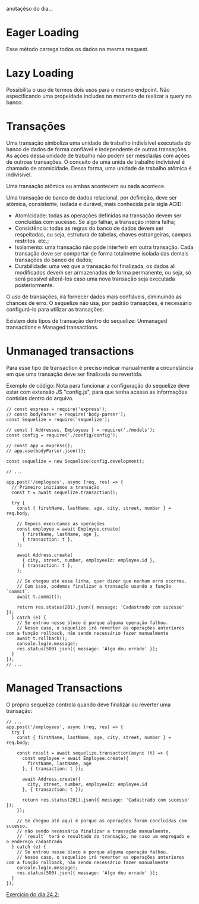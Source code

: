 anotaçẽso do dia...

# Eager Loading

Esse método carrega todos os dados na mesma resquest.

# Lazy Loading

Possibilita o uso de termos dois usos para o mesmo endpoint. Não especificando uma propeidade includes no momento de realizar a query no banco.

# Transações

Uma transação simboliza uma unidade de trabalho indivísivel executada do banco de dados de forma confiável e independente de outras transações. As ações dessa unidade de trabalho não podem ser mescladas com ações de outroas transações. O conceito de uma unida de trabalho indivísivel é chamado de atomicidade. Dessa forma, uma unidade de trabalho atõmica é indivisível.

Uma transação atômica ou ambas acontecem ou nada acontece.

Uma transação de banco de dados relacional, por definição, deve ser atômica, consistente, isolada e durável, mais conhecida pela sigla ACID:

- Atomicidade: todas as operações definidas na transação devem ser concluídas com sucesso. Se algo falhar, a transação inteira falha;
- Consistência: todas as regras do banco de dados devem ser respeitadas, ou seja, estrutura de tabelas, chaves estrangeiras, campos restritos. etc.;
- Isolamento: uma transação não pode interferir em outra transação. Cada transação deve ser comportar de forma totalmetne isolada das demais transações do banco de dados;
- Durabilidade: uma vez que a transação foi finalizada, os dados ali modificados devem ser armazenados de forma permanente, ou seja, só será possível alterá-los caso uma nova transação seja executada posteriormente.

O uso de transações, irá fornecer dados mais confiáveis, diminuindo as chances de erro. O sequelize não usa, por padrão transações, é necessário configurá-lo para utilizar as transações.

Existem dois tipos de transação dentro do sequelize: Unmanaged transactions e Managed transactions.

# Unmanaged transactions

Para esse tipo de transaction é preciso indicar manualmente a circunstância em que uma transação deve ser finalizada ou revertida.

Exemplo de código:
Nota para funcionar a configuração do sequelize deve estar com extensão JS "config.js", para que tenha acesso as informações contidas dentro do arquivo.
```
// const express = require('express');
// const bodyParser = require('body-parser');
const Sequelize = require('sequelize');

// const { Addresses, Employees } = require('./models');
const config = require('./config/config');

// const app = express();
// app.use(bodyParser.json());

const sequelize = new Sequelize(config.development);

// ...

app.post('/employees', async (req, res) => {
  // Primeiro iniciamos a transação
  const t = await sequelize.transaction();

  try {
    const { firstName, lastName, age, city, street, number } = req.body;

    // Depois executamos as operações
    const employee = await Employee.create(
      { firstName, lastName, age },
      { transaction: t },
    );

    await Address.create(
      { city, street, number, employeeId: employee.id },
      { transaction: t },
    );

    // Se chegou até essa linha, quer dizer que nenhum erro ocorreu.
    // Com isso, podemos finalizar a transação usando a função `commit`.
    await t.commit();

    return res.status(201).json({ message: 'Cadastrado com sucesso' });
  } catch (e) {
    // Se entrou nesse bloco é porque alguma operação falhou.
    // Nesse caso, o sequelize irá reverter as operações anteriores com a função rollback, não sendo necessário fazer manualmente
    await t.rollback();
    console.log(e.message);
    res.status(500).json({ message: 'Algo deu errado' });
  }
});
// ...
```

# Managed Transactions

O próprio sequelize controla quando deve finalizar ou reverter uma transação:
```
// ...
app.post('/employees', async (req, res) => {
  try {
    const { firstName, lastName, age, city, street, number } = req.body;

    const result = await sequelize.transaction(async (t) => {
      const employee = await Employee.create({
        firstName, lastName, age
      }, { transaction: t });

      await Address.create({
        city, street, number, employeeId: employee.id
      }, { transaction: t });

      return res.status(201).json({ message: 'Cadastrado com sucesso' });
    });

    // Se chegou até aqui é porque as operações foram concluídas com sucesso,
    // não sendo necessário finalizar a transação manualmente.
    // `result` terá o resultado da transação, no caso um empregado e o endereço cadastrado
  } catch (e) {
    // Se entrou nesse bloco é porque alguma operação falhou.
    // Nesse caso, o sequelize irá reverter as operações anteriores com a função rollback, não sendo necessário fazer manualmente
    console.log(e.message);
    res.status(500).json({ message: 'Algo deu errado' });
  }
});
```


[Exercicio do dia 24.2](https://github.com/davidrogger/exercise-sequelize-associations);
